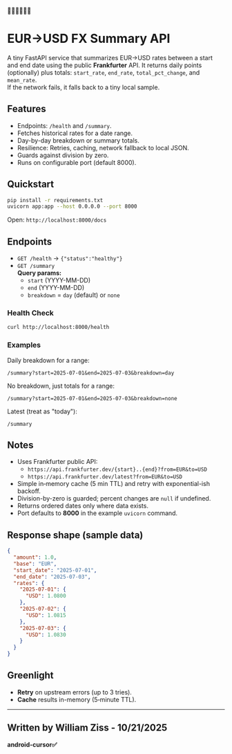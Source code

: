 🍍🍍🍍🍍🍍🍍
# EUR→USD FX Summary API

A tiny FastAPI service that summarizes EUR→USD rates between a start and end date using the public **Frankfurter** API.
It returns daily points (optionally) plus totals: `start_rate`, `end_rate`, `total_pct_change`, and `mean_rate`.  
If the network fails, it falls back to a tiny local sample.

## Features
- Endpoints: `/health` and `/summary`.
- Fetches historical rates for a date range.
- Day-by-day breakdown or summary totals.
- Resilience: Retries, caching, network fallback to local JSON.
- Guards against division by zero.
- Runs on configurable port (default 8000).

## Quickstart

```bash
pip install -r requirements.txt
uvicorn app:app --host 0.0.0.0 --port 8000
```

Open: `http://localhost:8000/docs`

## Endpoints

- `GET /health` → `{"status":"healthy"}`
- `GET /summary`  
  **Query params:**
  - `start` (YYYY-MM-DD)
  - `end` (YYYY-MM-DD)
  - `breakdown` = `day` (default) or `none`

### Health Check
```bash
curl http://localhost:8000/health
```

### Examples

Daily breakdown for a range:
```
/summary?start=2025-07-01&end=2025-07-03&breakdown=day
```

No breakdown, just totals for a range:
```
/summary?start=2025-07-01&end=2025-07-03&breakdown=none
```

Latest (treat as "today"):
```
/summary
```

## Notes

- Uses Frankfurter public API:
  - `https://api.frankfurter.dev/{start}..{end}?from=EUR&to=USD`
  - `https://api.frankfurter.dev/latest?from=EUR&to=USD`
- Simple in‑memory cache (5 min TTL) and retry with exponential-ish backoff.
- Division-by-zero is guarded; percent changes are `null` if undefined.
- Returns ordered dates only where data exists.
- Port defaults to **8000** in the example `uvicorn` command.

## Response shape (sample data)

```json
{
  "amount": 1.0,
  "base": "EUR",
  "start_date": "2025-07-01",
  "end_date": "2025-07-03",
  "rates": {
    "2025-07-01": {
      "USD": 1.0800
    },
    "2025-07-02": {
      "USD": 1.0815
    },
    "2025-07-03": {
      "USD": 1.0830
    }
  }
}
```

## Greenlight
- **Retry** on upstream errors (up to 3 tries).
- **Cache** results in-memory (5‑minute TTL).

---


## Written by William Ziss - 10/21/2025

**android-cursor✅**
